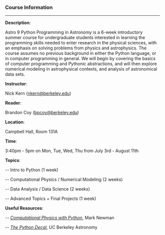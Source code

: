 ### Course Information
----
**Description**:

Astro 9 Python Programming in Astronomy is a 6-week introductory summer course for undergraduate students interested in learning the programming skills needed to enter research in the physical sciences, with an emphasis on solving problems from physics and astrophysics. The course assumes no previous background in either the Python language, or in computer programming in general. We will begin by covering the basics of computer programming and Pythonic abstractions, and will then explore numerical modeling in astrophysical contexts, and analysis of astronomical data sets. 

**Instructor**:

Nick Kern (nkern@berkeley.edu)

**Reader**:

Brandon Coy (bpcoy@berkeley.edu)

**Location**:

Campbell Hall, Room 131A

**Time**:

3:40pm - 5pm on Mon, Tue, Wed, Thu from July 3rd - August 11th

**Topics**:

-- Intro to Python (1 week)

-- Computational Physics / Numerical Modeling (2 weeks)

-- Data Analysis / Data Science (2 weeks)

-- Advanced Topics + Final Projects (1 week)

**Useful Resources**:

-- [*Computational Physics with Python*](http://www-personal.umich.edu/~mejn/computational-physics), Mark Newman 

-- [*The Python Decal*](http://ugastro.berkeley.edu/pydecal/index.html), UC Berkeley Astronomy










